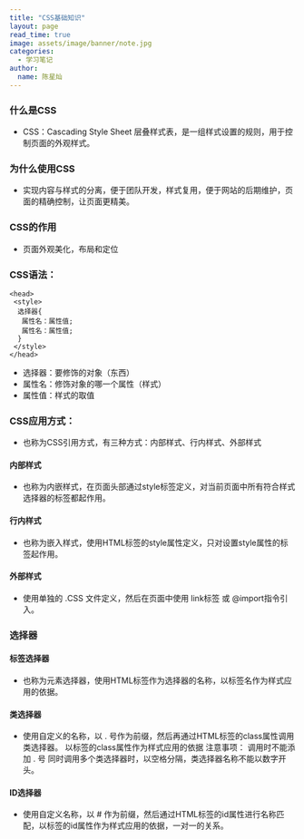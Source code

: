 ```yaml
---
title: "CSS基础知识"
layout: page
read_time: true
image: assets/image/banner/note.jpg
categories: 
  - 学习笔记
author: 
  name: 陈星灿
---
```


### 什么是CSS
* CSS：Cascading Style Sheet 层叠样式表，是一组样式设置的规则，用于控制页面的外观样式。

### 为什么使用CSS
* 实现内容与样式的分离，便于团队开发，样式复用，便于网站的后期维护，页面的精确控制，让页面更精美。

### CSS的作用
* 页面外观美化，布局和定位

### CSS语法：
```
<head>
 <style>
  选择器{
   属性名：属性值;
   属性名：属性值;
  }
 </style>
</head>

```
*  选择器：要修饰的对象（东西）
*  属性名：修饰对象的哪一个属性（样式）
*  属性值：样式的取值

### CSS应用方式：
*  也称为CSS引用方式，有三种方式：内部样式、行内样式、外部样式

#### 内部样式
* 也称为内嵌样式，在页面头部通过style标签定义，对当前页面中所有符合样式选择器的标签都起作用。

#### 行内样式
* 也称为嵌入样式，使用HTML标签的style属性定义，只对设置style属性的标签起作用。

#### 外部样式
* 使用单独的 .CSS 文件定义，然后在页面中使用 link标签 或 @import指令引入。

### 选择器

#### 标签选择器
* 也称为元素选择器，使用HTML标签作为选择器的名称，以标签名作为样式应用的依据。

#### 类选择器
* 使用自定义的名称，以 . 号作为前缀，然后再通过HTML标签的class属性调用类选择器。
以标签的class属性作为样式应用的依据
注意事项：
调用时不能添加 . 号
同时调用多个类选择器时，以空格分隔，类选择器名称不能以数字开头。

#### ID选择器
* 使用自定义名称，以 # 作为前缀，然后通过HTML标签的id属性进行名称匹配，以标签的id属性作为样式应用的依据，一对一的关系。